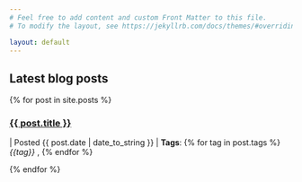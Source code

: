 ```yaml
---
# Feel free to add content and custom Front Matter to this file.
# To modify the layout, see https://jekyllrb.com/docs/themes/#overriding-theme-defaults

layout: default
---
```


## Latest blog posts
<div>
{% for post in site.posts %}
	<div>
		<a href="{{ post.url | relative_url }}">
			<h3>{{ post.title }}</h3>
		</a>
		<p> | Posted {{ post.date | date_to_string }} | <b>Tags</b>:
			{% for tag in post.tags %}
				<i>{{tag}}</i> , 
			{% endfor %}
		</p>
	</div>
{% endfor %}
</div>
